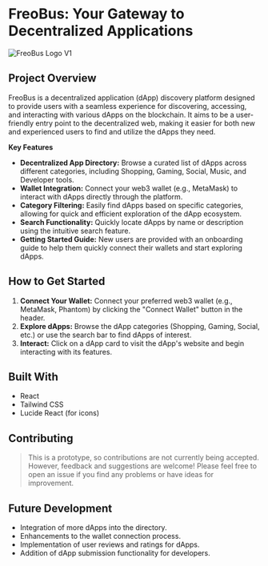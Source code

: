 # FreoBus: Your Gateway to Decentralized Applications

![FreoBus Logo V1](https://github.com/user-attachments/assets/09217f68-f570-4fc5-8f3e-8edfbe9ce57d)

## Project Overview

FreoBus is a decentralized application (dApp) discovery platform designed to provide users with a seamless experience for discovering, accessing, and interacting with various dApps on the blockchain.  It aims to be a user-friendly entry point to the decentralized web, making it easier for both new and experienced users to find and utilize the dApps they need.

**Key Features**

* **Decentralized App Directory:** Browse a curated list of dApps across different categories, including Shopping, Gaming, Social, Music, and Developer tools.
* **Wallet Integration:** Connect your web3 wallet (e.g., MetaMask) to interact with dApps directly through the platform.
* **Category Filtering:** Easily find dApps based on specific categories, allowing for quick and efficient exploration of the dApp ecosystem.
* **Search Functionality:** Quickly locate dApps by name or description using the intuitive search feature.
* **Getting Started Guide:** New users are provided with an onboarding guide to help them quickly connect their wallets and start exploring dApps.

## How to Get Started

1.  **Connect Your Wallet:** Connect your preferred web3 wallet (e.g., MetaMask, Phantom) by clicking the "Connect Wallet" button in the header.
2.  **Explore dApps:** Browse the dApp categories (Shopping, Gaming, Social, etc.) or use the search bar to find dApps of interest.
3.  **Interact:** Click on a dApp card to visit the dApp's website and begin interacting with its features.

## Built With

* React
* Tailwind CSS
* Lucide React (for icons)

## Contributing

>   This is a prototype, so contributions are not currently being accepted.  However, feedback and suggestions are welcome!  Please feel free to open an issue if you find any problems or have ideas for improvement.

##  Future Development

* Integration of more dApps into the directory.
* Enhancements to the wallet connection process.
* Implementation of user reviews and ratings for dApps.
* Addition of dApp submission functionality for developers.
